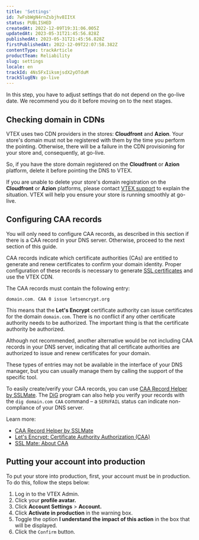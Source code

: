 ```yaml
---
title: 'Settings'
id: 7wFsbWgN4rnZsbjhv8IItX
status: PUBLISHED
createdAt: 2022-12-09T19:31:06.005Z
updatedAt: 2023-05-31T21:45:56.828Z
publishedAt: 2023-05-31T21:45:56.828Z
firstPublishedAt: 2022-12-09T22:07:58.382Z
contentType: trackArticle
productTeam: Reliability
slug: settings
locale: en
trackId: 4Ns5FxIiksmjsdX2yOTduM
trackSlugEN: go-live
---
```


In this step, you have to adjust settings that do not depend on the go-live date. We recommend you do it before moving on to the next stages.

## Checking domain in CDNs

VTEX uses two CDN providers in the stores: **Cloudfront** and **Azion**. Your store's domain must not be registered with them by the time you perform the pointing. Otherwise, there will be a failure in the CDN provisioning for your store and, consequently, at go-live.

So, if you have the store domain registered on the **Cloudfront** or **Azion** platform, delete it before pointing the DNS to VTEX.

<div class="alert alert-warning">
If you are unable to delete your store's domain registration on the <strong>Cloudfront</strong> or <strong>Azion</strong> platforms, please contact <a href="https://help.vtex.com/en/support">VTEX support</a> to explain the situation. VTEX will help you ensure your store is running smoothly at go-live.
</div>

## Configuring CAA records

<div class="alert alert-warning">
You will only need to configure CAA records, as described in this section if there is a CAA record in your DNS server. Otherwise, proceed to the next section of this guide.
</div>

CAA records indicate which certificate authorities (CAs) are entitled to generate and renew certificates to confirm your domain identity. Proper configuration of these records is necessary to generate [SSL certificates](https://help.vtex.com/en/tutorial/certificado-de-seguranca-ssl-a-que-se-refere-e-como-contratar--tutorials_1308) and use the VTEX CDN.

The CAA records must contain the following entry:

```
domain.com. CAA 0 issue letsencrypt.org
```

This means that the **Let's Encrypt** certificate authority can issue certificates for the domain `domain.com`. There is no conflict if any other certificate authority needs to be authorized. The important thing is that the certificate authority be authorized.

Although not recommended, another alternative would be not including CAA records in your DNS server, indicating that all certificate authorities are authorized to issue and renew certificates for your domain.

<div class="alert alert-info">
These types of entries may not be available in the interface of your DNS manager, but you can usually manage them by calling the support of the specific tool.
</div>

To easily create/verify your CAA records, you can use [CAA Record Helper by SSLMate](https://sslmate.com/caa/). The [DiG](https://www.hostinger.com/tutorials/how-to-use-the-dig-command-in-linux/) program can also help you verify your records with the `dig domain.com CAA` command – a `SERVFAIL` status can indicate non-compliance of your DNS server.

<div class = "alert alert-info">
Learn more:
<p>
<ul>
<li><a href="https://sslmate.com/caa/">CAA Record Helper by SSLMate</a></li>
<li><a href="https://letsencrypt.org/docs/caa/">Let's Encrypt: Certificate Authority Authorization (CAA)</a></li>
<li><a href="https://sslmate.com/caa/about">SSL Mate: About CAA</a></li>
</ul>
</p>
</div>

## Putting your account into production

To put your store into production, first, your account must be in production. To do this, follow the steps below:

1. Log in to the VTEX Admin.
2. Click your **profile avatar.**
3. Click  **Account Settings** > **Account.**
4. Click **Activate in production** in the warning box.
5. Toggle the option **I understand the impact of this action** in the box that will be displayed.
6. Click the `Confirm` button.
